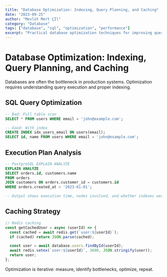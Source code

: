 ```yaml
---
title: "Database Optimization: Indexing, Query Planning, and Caching"
date: "2023-09-25"
author: "Mevlüt Mert Çİl"
category: "Database"
tags: ["database", "sql", "optimization", "performance"]
excerpt: "Practical database optimization techniques for improving query performance and scalability."
---
```


# Database Optimization: Indexing, Query Planning, and Caching

Databases are often the bottleneck in production systems. Optimization requires understanding query execution and proper indexing.

## SQL Query Optimization

```sql
-- Bad: Full table scan
SELECT * FROM users WHERE email = 'john@example.com';

-- Good: With index
CREATE INDEX idx_users_email ON users(email);
SELECT id, name FROM users WHERE email = 'john@example.com';
```

## Execution Plan Analysis

```sql
-- PostgreSQL EXPLAIN ANALYZE
EXPLAIN ANALYZE
SELECT orders.id, customers.name
FROM orders
JOIN customers ON orders.customer_id = customers.id
WHERE orders.created_at > '2023-01-01';

-- Output shows execution time, nodes involved, and whether indexes were used
```

## Caching Strategy

```javascript
// Redis caching
const getCachedUser = async (userId) => {
  const cached = await redis.get(`user:${userId}`);
  if (cached) return JSON.parse(cached);

  const user = await database.users.findById(userId);
  await redis.setex(`user:${userId}`, 3600, JSON.stringify(user));
  return user;
};
```

Optimization is iterative: measure, identify bottlenecks, optimize, repeat.
